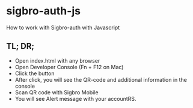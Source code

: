 # sigbro-auth-js
How to work with Sigbro-auth with Javascript

## TL; DR;
* Open index.html with any browser
* Open Developer Console (Fn + F12 on Mac)
* Click the button
* After click, you will see the QR-code and additional information in the console
* Scan QR code with Sigbro Mobile
* You will see Alert message with your accountRS.


